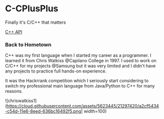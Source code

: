 # C-CPlusPlus
Finally it's C/C++ that matters


[C++ API](http://www.cplusplus.com/reference/)

### Back to Hometown

C++ was my first language when I started my career as a programmer.
I learned it from Chris Watkiss @Capilano College in 1997. I used to work on C/C++ for my projects @Samsung but it was very limited and I didn't have any projects to practice full hands-on experience. 

It was the Hackrrank competition which I seriously start considering to switch my professional main language from Java/Python to C++ for  many reasons.

![chriswatkiss1](https://cloud.githubusercontent.com/assets/5623445/21297420/a2cf5434-c54d-11e6-8eed-636bc16492f5.png| width=100)
